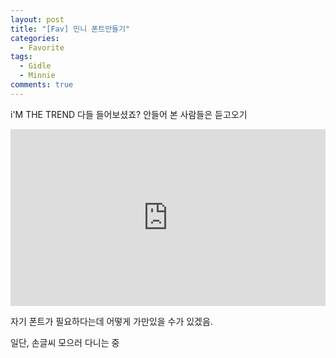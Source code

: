 ```yaml
---
layout: post
title: "[Fav] 민니 폰트만들기"
categories:
  - Favorite
tags:
  - Gidle
  - Minnie
comments: true
---
```


i'M THE TREND 다들 들어보셨죠?
안들어 본 사람들은 듣고오기

<!-- {% youtube https://www.youtube.com/watch?v=ZlKoeJ3xlx4 %} -->
<style>.embed-container { position: relative; padding-bottom: 56.25%; height: 0; overflow: hidden; max-width: 100%; height: auto; } .embed-container iframe, .embed-container object, .embed-container embed { position: absolute; top: 0; left: 0; width: 100%; height: 100%; }</style><div class='embed-container'><iframe src='http://www.youtube.com/embed/ZlKoeJ3xlx4' frameborder='0' allowfullscreen></iframe></div>


자기 폰트가 필요하다는데 어떻게 가만있을 수가 있겠음.

일단, 손글씨 모으러 다니는 중
